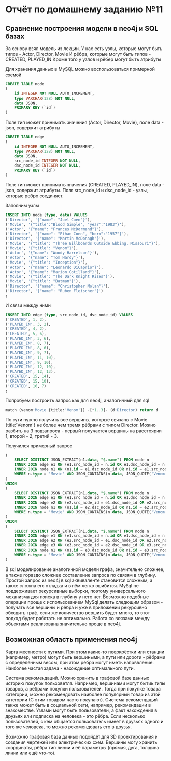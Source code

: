 # Отчёт по домашнему заданию №11

## Сравнение построения модели в neo4j и SQL базах

За основу взял модель из лекции.
У нас есть узлы, которые могут быть типов - Actor, Director, Movie
И рёбра, которые могут быть типов - CREATED, PLAYED_IN
Кроме того у узлов и рёбер могут быть атрибуты

Для хранения данных в MySQL можно воспользоваться примерной схемой

```sql
CREATE TABLE node
(
    id INTEGER NOT NULL AUTO_INCREMENT,
    type VARCHAR(128) NOT NULL,
    data JSON,
    PRIMARY KEY (`id`)
)
```
Поле тип может принимать значения (Actor, Director, Movie), поле data - json, содержит атрибуты

```sql
CREATE TABLE edge
(
    id INTEGER NOT NULL AUTO_INCREMENT,
    type VARCHAR(128) NOT NULL,
    data JSON,
    src_node_id INTEGER NOT NULL,
    dsc_node_id INTEGER NOT NULL,
    PRIMARY KEY (`id`)
)
```
Поле тип может принимать значения (CREATED, PLAYED_IN), поле data - json, содержит атрибуты.
Поля src_node_id и dsc_node_id - узлы, которые ребро соединяет.

Заполним узлы
```sql
INSERT INTO node (type, data) VALUES
('Director', '{"name": "Joel Coen"}'),
('Movie', '{"title":"Blood Simple", "year":"1983"}'),
('Actor', '{"name": "Frances McDormand"}'),
('Director', '{"name": "Ethan Coen", "born":"1957"}'),
('Director', '{"name": "Martin McDonagh"}'),
('Movie', '{"title": "Three Billboards Outside Ebbing, Missouri"}'),
('Movie', '{"title": "Venom"}'),
('Actor', '{"name": "Woody Harrelson"}'),
('Actor', '{"name": "Tom Hardy"}'),
('Movie', '{"title": "Inception"}'),
('Actor', '{"name": "Leonardo DiCaprio"}'),
('Actor', '{"name": "Marion Cotillard"}'),
('Movie', '{"title": "The Dark Knight Rises"}'),
('Movie', '{"title": "Batman"}'),
('Director', '{"name": "Christopher Nolan"}'),
('Director', '{"name": "Ruben Fleischer"}')
;
```

И связи между ними
```sql
INSERT INTO edge (type, src_node_id, dsc_node_id) VALUES
('CREATED', 1, 2),
('PLAYED_IN', 3, 2),
('CREATED', 4, 2),
('CREATED', 5, 6),
('PLAYED_IN', 3, 6),
('PLAYED_IN', 8, 7),
('PLAYED_IN', 8, 6),
('PLAYED_IN', 9, 7),
('PLAYED_IN', 11, 10),
('PLAYED_IN', 9, 10),
('PLAYED_IN', 12, 10),
('PLAYED_IN', 12, 13),
('CREATED', 15, 14),
('CREATED', 15, 10),
('CREATED', 16, 7)
;
```

Попробуем построить запрос как для neo4j, аналогичный для sql
```sql
match (venom:Movie {title:'Venom'}) -[*1..3]- (d:Director) return d
```

По сути нужно получить все вершины, которые связаны с Movie {title:'Venom'} не более чем тремя рёбрами с типом Director.
Можно разбить на 3 подзапроса - первый получается вершины на расстоярии 1, второй - 2, третий - 3.

Получился примерный запрос
```sql
(
    SELECT DISTINCT JSON_EXTRACT(n1.data, "$.name") FROM node n
    INNER JOIN edge e1 ON (e1.src_node_id = n.id OR e1.dsc_node_id = n.id) AND e1.src_node_id <> e1.dsc_node_id
    INNER JOIN node n1 ON (n1.id = e1.dsc_node_id OR n1.id = e1.src_node_id) AND n1.type = 'Director'
    WHERE n.type = 'Movie' AND JSON_CONTAINS(n.data, JSON_QUOTE('Venom'),'$.title') = 1
)
UNION
(
    SELECT DISTINCT JSON_EXTRACT(n1.data, "$.name") FROM node n
    INNER JOIN edge e1 ON (e1.src_node_id = n.id OR e1.dsc_node_id = n.id) AND e1.src_node_id <> e1.dsc_node_id
    INNER JOIN edge e2 ON (e2.src_node_id = e1.dsc_node_id OR e2.src_node_id = e1.src_node_id OR e2.dsc_node_id = e1.src_node_id OR e2.dsc_node_id = e1.dsc_node_id) AND e2.src_node_id <> e2.dsc_node_id AND e2.id <> e1.id
    INNER JOIN node n1 ON (n1.id = e2.dsc_node_id OR n1.id = e2.src_node_id) AND n1.type = 'Director'
    WHERE n.type = 'Movie' AND JSON_CONTAINS(n.data, JSON_QUOTE('Venom'),'$.title') = 1
)
UNION
(
    SELECT DISTINCT JSON_EXTRACT(n1.data, "$.name") FROM node n
    INNER JOIN edge e1 ON (e1.src_node_id = n.id OR e1.dsc_node_id = n.id) AND e1.src_node_id <> e1.dsc_node_id
    INNER JOIN edge e2 ON (e2.src_node_id = e1.dsc_node_id OR e2.src_node_id = e1.src_node_id OR e2.dsc_node_id = e1.src_node_id OR e2.dsc_node_id = e1.dsc_node_id) AND e2.src_node_id <> e2.dsc_node_id AND e2.id <> e1.id
    INNER JOIN edge e3 ON (e3.src_node_id = e2.dsc_node_id OR e3.src_node_id = e2.src_node_id OR e3.dsc_node_id = e2.src_node_id OR e3.dsc_node_id = e2.dsc_node_id) AND e3.src_node_id <> e3.dsc_node_id AND e3.id <> e2.id
    INNER JOIN node n1 ON (n1.id = e3.dsc_node_id OR n1.id = e3.src_node_id) AND n1.type = 'Director'
    WHERE n.type = 'Movie' AND JSON_CONTAINS(n.data, JSON_QUOTE('Venom'),'$.title') = 1
)
```

В sql моделирование аналогичной модели графа, значительно сложнее, а также гораздо сложнее составление запроса по связям в глубину.
Простой запрос из neo4j в sql эквиваленте становится сложным, а также сложна его отладка и в нём легко ошибится. MySql не поддерживает рекурсивные выборки,
поэтому универсального механизма для поиска в глубину у него нет. Возможно подобные операции проще с использованием MySql делать следющим образом -
получать все вершины и рёбра и уже в приложении рекурсивно обходить граф, если же количество вершить будет много, то этот подход будет работать не оптимально.
Работа со всязами между объектами реализована значительно проще в neo4j.


## Возможная область применения neo4j

Карта местности с путями. При этом какие-то пееркрёстки или станции (например, метро) могут быть вершиными, а пути или дороги - рёбрами с определённым весом,
при этом рёбра могут иметь напрввление. Наиболее частая задача - нахождение оптимального пути.

Система рекомендаций. Можно хранить в графовой базе данных историю покупок пользоветля. Например, вершинами могут бытиь типы товаров, а рёбрами покупки пользователей.
Тогда при покупке товара категории, можно рекомендовать наиболее популярный товар из этой категории (С этим товаром часто покупают).
Система рекомендаций также может быть в социальной сети, например, рекомендации в знакоместве. Узлами могут быть пользователи, а факт нахождения в друзьях или подписка на человека - это рёбра.
Если несколько пользователей, с кем общается пользователь имеет в друзьях одного и того же человека, то можно рекомендовать его в друзья.

Возможно графовая база данных подойдёт для 3D проектирования и создания чертежей или электрических схем.
Вершины могу хранить координаты, рёбра тип линии и её параметры (прямая, дуга, толщина линии или ещё что-то).